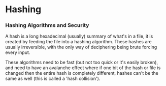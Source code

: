 # Hashing

### Hashing Algorithms and Security

A hash is a long hexadecimal (usually) summary of what's in a file, it is created by feeding the file into a hashing algorithm. These hashes are usually irreversible, with the only way of deciphering being brute forcing every input.

These algorithms need to be fast (but not too quick or it's easily broken), and need to have an avalanche effect where if one bit of the hash or file is changed then the entire hash is completely different, hashes can't be the same as well (this is called a 'hash collision').

